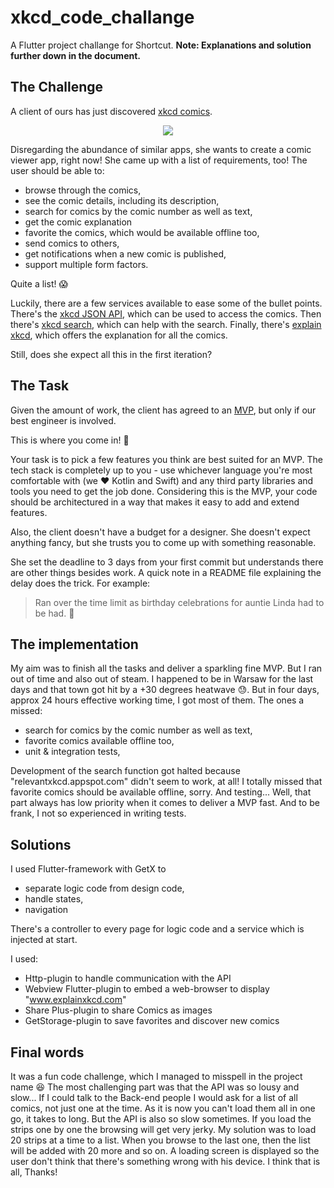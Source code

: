 # xkcd_code_challange

A Flutter project challange for Shortcut.
**Note: Explanations and solution further down in the document.**

## The Challenge

A client of ours has just discovered [xkcd comics](https://xkcd.com/).

<p align="center">
  <a href="https://www.xkcd.com/327/"><img src="https://imgs.xkcd.com/comics/exploits_of_a_mom.png"/></a>
</p>

Disregarding the abundance of similar apps, she wants to create a comic viewer app, right now! She came up with a list of requirements, too! The user should be able to:

- browse through the comics,
- see the comic details, including its description,
- search for comics by the comic number as well as text,
- get the comic explanation
- favorite the comics, which would be available offline too,
- send comics to others,
- get notifications when a new comic is published,
- support multiple form factors.

Quite a list! :scream:

Luckily, there are a few services available to ease some of the bullet points. There's the [xkcd JSON API](https://xkcd.com/json.html), which can be used to access the comics. Then there's [xkcd search](https://relevantxkcd.appspot.com/), which can help with the search. Finally, there's [explain xkcd](http://www.explainxkcd.com/), which offers the explanation for all the comics.

Still, does she expect all this in the first iteration?

## The Task

Given the amount of work, the client has agreed to an [MVP](https://en.wikipedia.org/wiki/Minimum_viable_product), but only if our best engineer is involved.

This is where you come in! :tada:

Your task is to pick a few features you think are best suited for an MVP. The tech stack is completely up to you - use whichever language you're most comfortable with (we :heart: Kotlin and Swift) and any third party libraries and tools you need to get the job done. Considering this is the MVP, your code should be architectured in a way that makes it easy to add and extend features.

Also, the client doesn't have a budget for a designer. She doesn't expect anything fancy, but she trusts you to come up with something reasonable.

She set the deadline to 3 days from your first commit but understands there are other things besides work. A quick note in a README file explaining the delay does the trick. For example:

> Ran over the time limit as birthday celebrations for auntie Linda had to be had. :beer:

## The implementation
My aim was to finish all the tasks and deliver a sparkling fine MVP. But I ran out of time and also out of steam. I happened to be in Warsaw for the last days and that town got hit by a +30 degrees heatwave :sweat:. 
But in four days, approx 24 hours effective working time, I got most of them. The ones a missed:
- search for comics by the comic number as well as text,
- favorite comics available offline too,
- unit & integration tests,

Development of the search function got halted because "relevantxkcd.appspot.com" didn't seem to work, at all! I totally missed that favorite comics should be available offline, sorry. And testing... Well, that part always has low priority when it comes to deliver a MVP fast. And to be frank, I not so experienced in writing tests.

## Solutions
I used Flutter-framework with GetX to
- separate logic code from design code,
- handle states,
- navigation

There's a controller to every page for logic code and a service which is injected at start.

I used:
- Http-plugin to handle communication with the API
- Webview Flutter-plugin to embed a web-browser to display "www.explainxkcd.com"
- Share Plus-plugin to share Comics as images
- GetStorage-plugin to save favorites and discover new comics

## Final words

It was a fun code challenge, which I managed to misspell in the project name :laughing:
The most challenging part was that the API was so lousy and slow... If I could talk to the Back-end people I would ask for a list of all comics, not just one at the time. As it is now you can't load them all in one go, it takes to long. But the API is also so slow sometimes. If you load the strips one by one the browsing will get very jerky. My solution was to load 20 strips at a time to a list. When you browse to the last one, then the list will be added with 20 more and so on. A loading screen is displayed so the user don't think that there's something wrong with his device.
I think that is all,
Thanks!
